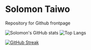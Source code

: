# Solomon Taiwo
Repository for Github frontpage

![Solomon's GitHub stats](https://github-readme-stats.vercel.app/api?username=solomontaiwo&show_icons=true&theme=iceberg&rank_icon=github)
![Top Langs](https://github-readme-stats.vercel.app/api/top-langs/?username=dream-19&layout=compact)

[![GitHub Streak](https://streak-stats.demolab.com?user=solomontaiwo&theme=iceberg)](https://git.io/streak-stats)
